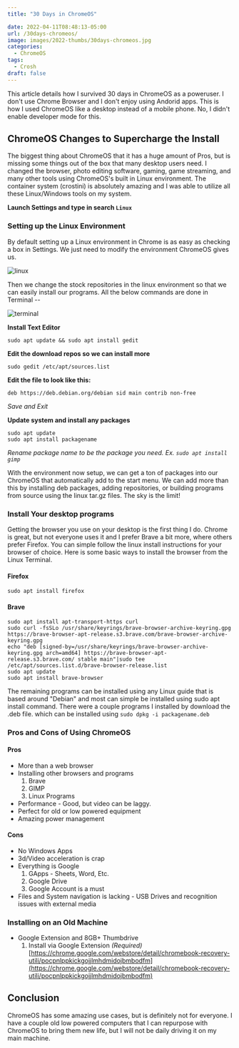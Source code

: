 ```yaml
---
title: "30 Days in ChromeOS"

date: 2022-04-11T08:48:13-05:00
url: /30days-chromeos/
image: images/2022-thumbs/30days-chromeos.jpg
categories:
  - ChromeOS
tags:
  - Crosh
draft: false
---
```

This article details how I survived 30 days in ChromeOS as a poweruser. I don't use Chrome Browser and I don't enjoy using Andorid apps. This is how I used ChromeOS like a desktop instead of a mobile phone. No, I didn't enable developer mode for this. 
<!--more-->

## ChromeOS Changes to Supercharge the Install

The biggest thing about ChromeOS that it has a huge amount of Pros, but is missing some things out of the box that many desktop users need. I changed the browser, photo editing software, gaming, game streaming, and many other tools using ChromeOS's built in Linux environment. The container system (crostini) is absolutely amazing and I was able to utilize all these Linux/Windows tools on my system. 

**Launch Settings and type in search `Linux`** 

### Setting up the Linux Environment

By default setting up a Linux environment in Chrome is as easy as checking a box in Settings. We just need to modify the environment ChromeOS gives us. 

![linux](/images/2022/04-chromeos/chromeos-linux.png)

Then we change the stock repositories in the linux environment so that we can easily install our programs. All the below commands are done in Terminal --

![terminal](/images/2022/04-chromeos/Terminal.png)

**Install Text Editor**
```
sudo apt update && sudo apt install gedit
```

**Edit the download repos so we can install more**
```
sudo gedit /etc/apt/sources.list
```

**Edit the file to look like this:**
```
deb https://deb.debian.org/debian sid main contrib non-free
```
_Save and Exit_

**Update system and install any packages**
```
sudo apt update
sudo apt install packagename
```
_Rename package name to be the package you need. Ex. `sudo apt install gimp`_

With the environment now setup, we can get a ton of packages into our ChromeOS that automatically add to the start menu. We can add more than this by installing deb packages, adding repositories, or building programs from source using the linux tar.gz files. The sky is the limit! 

### Install Your desktop programs

Getting the browser you use on your desktop is the first thing I do. Chrome is great, but not everyone uses it and I prefer Brave a bit more, where others prefer Firefox. You can simple follow the linux install instructions for your browser of choice. Here is some basic ways to install the browser from the Linux Terminal.

#### Firefox

```
sudo apt install firefox
```

#### Brave

```
sudo apt install apt-transport-https curl
sudo curl -fsSLo /usr/share/keyrings/brave-browser-archive-keyring.gpg https://brave-browser-apt-release.s3.brave.com/brave-browser-archive-keyring.gpg
echo "deb [signed-by=/usr/share/keyrings/brave-browser-archive-keyring.gpg arch=amd64] https://brave-browser-apt-release.s3.brave.com/ stable main"|sudo tee /etc/apt/sources.list.d/brave-browser-release.list
sudo apt update
sudo apt install brave-browser
```

The remaining programs can be installed using any Linux guide that is based around "Debian" and most can simple be installed using sudo apt install command. There were a couple programs I installed by download the .deb file. which can be installed using `sudo dpkg -i packagename.deb`

### Pros and Cons of Using ChromeOS

#### Pros
- More than a web browser
- Installing other browsers and programs
	1. Brave
	2. GIMP
	3. Linux Programs
- Performance - Good, but video can be laggy.
- Perfect for old or low powered equipment
- Amazing power management

#### Cons
-   No Windows Apps
-   3d/Video acceleration is crap
-   Everything is Google
    1. GApps - Sheets, Word, Etc.
    2. Google Drive
    3. Google Account is a must
-   Files and System navigation is lacking - USB Drives and recognition issues with external media

### Installing on an Old Machine

-   Google Extension and 8GB+ Thumbdrive
    1.   Install via Google Extension _(Required)_ [https://chrome.google.com/webstore/detail/chromebook-recovery-utili/pocpnlppkickgojjlmhdmidojbmbodfm](https://chrome.google.com/webstore/detail/chromebook-recovery-utili/pocpnlppkickgojjlmhdmidojbmbodfm)

## Conclusion

ChromeOS has some amazing use cases, but is definitely not for everyone. I have a couple old low powered computers that I can repurpose with ChromeOS to bring them new life, but I will not be daily driving it on my main machine. 